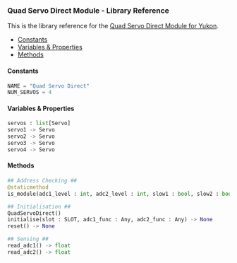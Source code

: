 ### Quad Servo Direct Module - Library Reference <!-- omit in toc -->

This is the library reference for the [Quad Servo Direct Module for Yukon](https://pimoroni.com/yukon).

- [Constants](#constants)
- [Variables \& Properties](#variables--properties)
- [Methods](#methods)



#### Constants
```python
NAME = "Quad Servo Direct"
NUM_SERVOS = 4
```

#### Variables & Properties
```python
servos : list[Servo]
servo1 -> Servo
servo2 -> Servo
servo3 -> Servo
servo4 -> Servo
```

#### Methods
```python
## Address Checking ##
@staticmethod
is_module(adc1_level : int, adc2_level : int, slow1 : bool, slow2 : bool, slow3 :bool) -> bool

## Initialisation ##
QuadServoDirect()
initialise(slot : SLOT, adc1_func : Any, adc2_func : Any) -> None
reset() -> None

## Sensing ##
read_adc1() -> float
read_adc2() -> float
```

